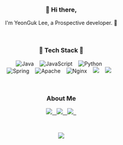 <h3 align="center"> 👋 Hi there,</h3>
  <p align="center">
    I'm YeonGuk Lee, a Prospective developer. 🐥 <br>
  </p>
<br>
<h3 align='center'>🔨 Tech Stack 🔧</h3>
<p align='center'>
  <img alt="Java" src="https://img.shields.io/badge/java-%23ED8B00.svg?style=for-the-badge&logo=java&logoColor=white"/>&nbsp;&nbsp;&nbsp;
  <img alt="JavaScript" src="https://img.shields.io/badge/javascript-%23323330.svg?style=for-the-badge&logo=javascript&logoColor=%23F7DF1E"/>&nbsp;&nbsp;&nbsp;
  <img alt="Python" src="https://img.shields.io/badge/python-%2314354C.svg?style=for-the-badge&logo=python&logoColor=white"/>&nbsp;&nbsp;&nbsp;
  <br />
  <img alt="Spring" src="https://img.shields.io/badge/spring-%236DB33F.svg?style=flat-square&logo=spring&logoColor=white"/>&nbsp;&nbsp;&nbsp;
  <img alt="Apache" src="https://img.shields.io/badge/Apache Tomcat-%23D42029.svg?style=flat-square&logo=apache&logoColor=white"/>&nbsp;&nbsp;&nbsp;
  <img alt="Nginx" src="https://img.shields.io/badge/Nginx-%23009639.svg?style=flat-square&logo=nginx&logoColor=white"/>&nbsp;&nbsp;&nbsp;
  <img src="https://img.shields.io/badge/MySQL-4479A1?style=flat-square&logo=MySQL&logoColor=white"/>&nbsp;&nbsp;&nbsp;
    <img src="https://img.shields.io/badge/Oracle Cloud-F80000?style=flat-square&logo=Oracle&logoColor=white"/>&nbsp;&nbsp;&nbsp;
  <br />
</p>
<br>
<h3 align='center'>About Me</h3>
<p align='center'>
  <a href="https://www.abruption.ml" target="_blank">
    <img src="http://img.shields.io/badge/Portfolio-655ced?style=t-square&logoColor=white" />&nbsp;&nbsp;
  </a>
  <a href="https://abruption.github.io" target="_blank">
    <img src="https://img.shields.io/badge/Github Blog-181717?style=flat-square&logo=Github&logoColor=white"/>&nbsp;&nbsp;
  </a>
  <a href="mailto:hashcode@kakao.com" target="_blank">
    <img src="https://img.shields.io/badge/Mail-005ff9?style=flat-square&logo=Gmail&logoColor=white"/>&nbsp;&nbsp;
  </a>
</p>
<br>

<!-- <p align='center'>
  <a href="https://github.com/anuraghazra/github-readme-stats">
    <img src="https://github-readme-stats.vercel.app/api/top-langs/?username=abruption&layout=compact"/>
  </a>
</p> -->

<p align='center'>
  <a href="https://hits.seeyoufarm.com">
    <img src="https://hits.seeyoufarm.com/api/count/incr/badge.svg?url=https%3A%2F%2Fgithub.com%2Fabruption&count_bg=%2379C83D&title_bg=%23555555&icon=&icon_color=%23E7E7E7&title=hits&edge_flat=false"/>
  </a>
</p>
